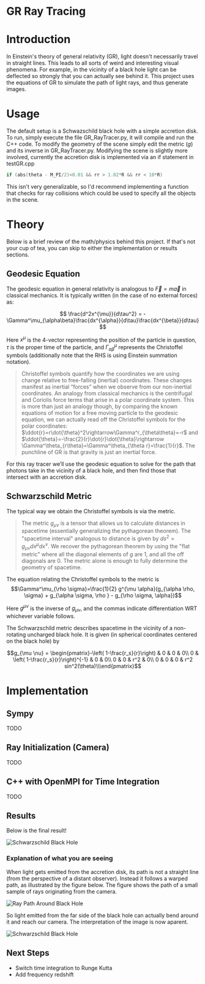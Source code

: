# GR Ray Tracing

# Introduction
In Einstein's theory of general relativity (GR), light doesn't necessarily travel in straight lines. This leads to all sorts of weird and interesting visual phenomena. For example, in the vicinity of a black hole light can be deflected so strongly that you can actually see behind it. This project uses the equations of GR to simulate the path of light rays, and thus generate images.

# Usage

The default setup is a Schwazschild black hole with a simple accretion disk. To run, simply execute the file GR_RayTracer.py, it will compile and run the C++ code. To modify the geometry of the scene simply edit the metric ($g$) and its inverse in GR_RayTracer.py. Modifying the scene is slightly more involved, currently the accretion disk is implemented via an if statement in testGR.cpp
```C 
if (abs(theta - M_PI/2)<0.01 && rr > 1.02*R && rr < 10*R)
```
This isn't very generalizable, so I'd recommend implementing a function that checks for ray collisions which could be used to specify all the objects in the scene.

# Theory

Below is a brief review of the math/physics behind this project. If that's not your cup of tea, you can skip to either the implementation or results sections.

## Geodesic Equation

The geodesic equation in general relativity is analogous to $\vec{F}=m\vec{a}$  in classical mechanics. It is typically written (in the case of no external forces) as:

$$
\frac{d^2x^{\mu}}{d\tau^2} = -\Gamma^\mu_{\alpha\beta}\frac{dx^{\alpha}}{d\tau}\frac{dx^{\beta}}{d\tau}
$$

Here $x^\mu$ is the 4-vector representing the position of the particle in question, $\tau$ is the proper time of the particle, and $\Gamma^\mu_{\alpha\beta}$ represents the Christoffel symbols (additionally note that the RHS is using Einstein summation notation). 


> Christoffel symbols quantify how the coordinates we are using change relative to free-falling (inertial) coordinates. These changes manifest as inertial “forces” when we observe from our non-inertial coordinates. An analogy from classical mechanics is the centrifugal and Coriolis force terms that arise in a polar coordinate system. This is more than just an analogy though, by comparing the known equations of motion for a free moving particle to the geodesic equation, we can actually read off the Christoffel symbols for the polar coordinates: $\ddot{r}=r\dot{\theta}^2\rightarrow\Gamma^r_{\theta\theta}=-r$ and $\ddot{\theta}=-\frac{2}{r}\dot{r}\dot{\theta}\rightarrow \Gamma^\theta_{r\theta}=\Gamma^\theta_{\theta r}=\frac{1}{r}$. The punchline of GR is that gravity is just an inertial force.


For this ray tracer we’ll use the geodesic equation to solve for the path that photons take in the vicinity of a black hole, and then find those that intersect with an accretion disk.

## Schwarzschild Metric

The typical way we obtain the Christoffel symbols is via the metric. 


>The metric $g_{\mu \nu}$ is a tensor that allows us to calculate distances in spacetime (essentially generalizing the pythagorean theorem). The "spacetime interval" analogous to distance is given by $ds^2=g_{\mu \nu}dx^\mu dx^\nu$. We recover the pythagorean theorem by using the "flat metric" where all the diagonal elements of $g$ are 1, and all the off diagonals are 0. The metric alone is enough to fully determine the geometry of spacetime.

The equation relating the Christoffel symbols to the metric is
$$\Gamma^\mu_{\rho \sigma}=\frac{1}{2} g^{\mu \alpha}(g_{\alpha \rho, \sigma} + g_{\alpha \sigma, \rho } - g_{\rho \sigma, \alpha})$$

Here $g^{\mu \nu}$ is the inverse of $g_{\mu \nu}$, and the commas indicate differentiation WRT whichever variable follows. 

The Schwarzschild metric describes spacetime in the vicinity of a non-rotating uncharged black hole. It is given (in spherical coordinates centered on the black hole) by
```math
g_{\mu \nu} = \begin{pmatrix}-\left( 1-\frac{r_s}{r}\right) & 0 & 0 & 0\\ 0 & \left( 1-\frac{r_s}{r}\right)^{-1} & 0 & 0\\ 0 & 0 & r^2 & 0\\ 0 & 0 & 0 & r^2 sin^2(\theta)\\\end{pmatrix}
```
# Implementation

## Sympy

TODO

## Ray Initialization (Camera)

TODO

## C++ with OpenMPI for Time Integration

TODO

## Results
Below is the final result!

![Schwarzschild Black Hole](Schwarzschild.png)
### Explanation of what you are seeing
When light gets emitted from the accretion disk, its path is not a straight line (from the perspective of a distant observer). Instead it follows a warped path, as illustrated by the figure below. The figure shows the path of a small sample of rays originating from the camera.

![Ray Path Around Black Hole](lightBending2D2.png)


So light emitted from the far side of the black hole can actually bend around it and reach our camera. The interpretation of the image is now aparent.

![Schwarzschild Black Hole](SchwarzschildExplained.jpg)

## Next Steps

- Switch time integration to Runge Kutta
- Add frequency redshift

